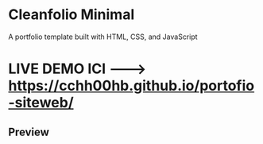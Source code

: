 # Cleanfolio Minimal

A portfolio template built with HTML, CSS, and JavaScript

# LIVE DEMO ICI --->   https://cchh00hb.github.io/portofio-siteweb/
## Preview
